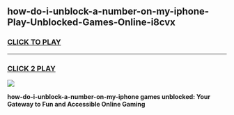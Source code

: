 
## how-do-i-unblock-a-number-on-my-iphone-Play-Unblocked-Games-Online-i8cvx
<h3>
<a href="https://premium76.site?title=how-do-i-unblock-a-number-on-my-iphone&ref=25A">CLICK TO PLAY</a></h3>
<hr>

<h3>
<a href="https://premium76.site?title=how-do-i-unblock-a-number-on-my-iphone&ref=25A">CLICK 2 PLAY</a>
  
</h3>

<a href="https://premium76.site?title=how-do-i-unblock-a-number-on-my-iphone&ref=25A"><img src="https://clearcache.store/games.png"></a>


**how-do-i-unblock-a-number-on-my-iphone games unblocked: Your Gateway to Fun and Accessible Online Gaming**
